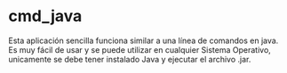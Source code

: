 # cmd_java
Esta aplicación sencilla funciona similar a una línea de comandos en java. Es muy fácil de usar y se puede utilizar en cualquier Sistema Operativo, unicamente se debe tener instalado Java y ejecutar el archivo .jar.
